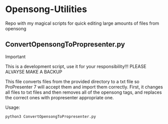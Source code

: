 # Opensong-Utilities

Repo with my magical scripts for quick editing large amounts of files from opensong

## ConvertOpensongToPropresenter.py

> [!IMPORTANT]
> This is a development script, use it for your responsibility!!!
> PLEASE ALVAYSE MAKE A BACKUP

This file converts files from the provided directory to a txt file so ProPresenter 7 will accept them and import them correctly. First, it changes all files to txt files and then removes all of the opensong tags, and replaces the correct ones with propresenter appropriate one.

Usage: 
```bash
python3 ConvertOpensongToPropresenter.py 
```
